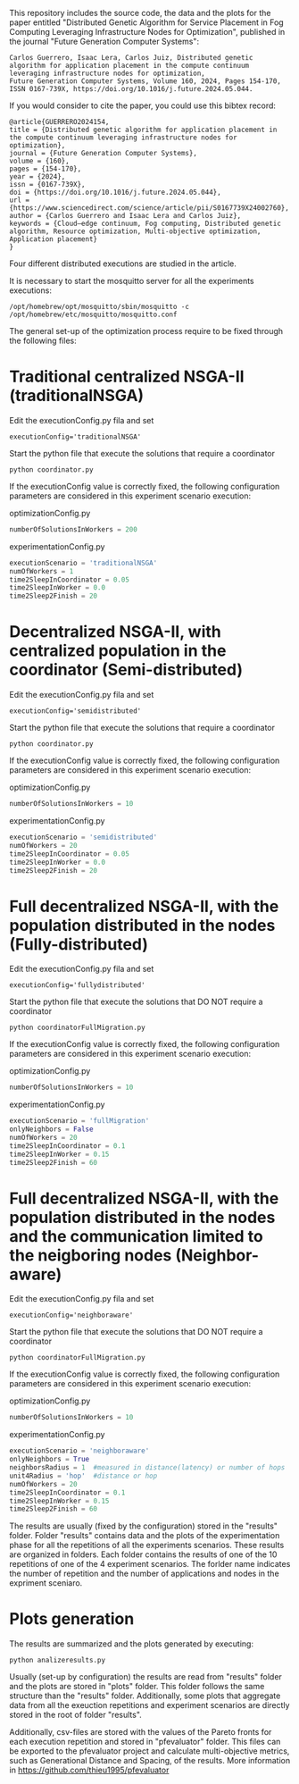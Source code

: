 This repository includes the source code, the data and the plots for the paper entitled "Distributed Genetic Algorithm for Service Placement in Fog Computing Leveraging Infrastructure Nodes for Optimization", published in the journal "Future Generation Computer Systems":

```
Carlos Guerrero, Isaac Lera, Carlos Juiz, Distributed genetic algorithm for application placement in the compute continuum leveraging infrastructure nodes for optimization,
Future Generation Computer Systems, Volume 160, 2024, Pages 154-170, ISSN 0167-739X, https://doi.org/10.1016/j.future.2024.05.044.
```

If you would consider to cite the paper, you could use this bibtex record:

```
@article{GUERRERO2024154,
title = {Distributed genetic algorithm for application placement in the compute continuum leveraging infrastructure nodes for optimization},
journal = {Future Generation Computer Systems},
volume = {160},
pages = {154-170},
year = {2024},
issn = {0167-739X},
doi = {https://doi.org/10.1016/j.future.2024.05.044},
url = {https://www.sciencedirect.com/science/article/pii/S0167739X24002760},
author = {Carlos Guerrero and Isaac Lera and Carlos Juiz},
keywords = {Cloud–edge continuum, Fog computing, Distributed genetic algorithm, Resource optimization, Multi-objective optimization, Application placement}
}
```


Four different distributed executions are studied in the article.

It is necessary to start the mosquitto server for all the experiments executions:

```
/opt/homebrew/opt/mosquitto/sbin/mosquitto -c /opt/homebrew/etc/mosquitto/mosquitto.conf
```
The general set-up of the optimization process require to be fixed through the following files:




# Traditional centralized NSGA-II (traditionalNSGA)

Edit the executionConfig.py fila and set

```
executionConfig='traditionalNSGA'
```

Start the python file that execute the solutions that require a coordinator

```
python coordinator.py
```

If the executionConfig value is correctly fixed, the following configuration parameters are considered in this experiment scenario execution:

optimizationConfig.py
```python
numberOfSolutionsInWorkers = 200
```

experimentationConfig.py
```python
executionScenario = 'traditionalNSGA'
numOfWorkers = 1
time2SleepInCoordinator = 0.05
time2SleepInWorker = 0.0
time2Sleep2Finish = 20
```

# Decentralized NSGA-II, with centralized population in the coordinator (Semi-distributed)


Edit the executionConfig.py fila and set

```
executionConfig='semidistributed'
```

Start the python file that execute the solutions that require a coordinator


```
python coordinator.py
```


If the executionConfig value is correctly fixed, the following configuration parameters are considered in this experiment scenario execution:



optimizationConfig.py
```python
numberOfSolutionsInWorkers = 10
```

experimentationConfig.py
```python
executionScenario = 'semidistributed'
numOfWorkers = 20
time2SleepInCoordinator = 0.05
time2SleepInWorker = 0.0
time2Sleep2Finish = 20
```


# Full decentralized NSGA-II, with the population distributed in the nodes (Fully-distributed)



Edit the executionConfig.py fila and set

```
executionConfig='fullydistributed'
```

Start the python file that execute the solutions that DO NOT require a coordinator



```
python coordinatorFullMigration.py
```


If the executionConfig value is correctly fixed, the following configuration parameters are considered in this experiment scenario execution:

optimizationConfig.py
```python
numberOfSolutionsInWorkers = 10
```

experimentationConfig.py
```python
executionScenario = 'fullMigration'
onlyNeighbors = False
numOfWorkers = 20
time2SleepInCoordinator = 0.1
time2SleepInWorker = 0.15
time2Sleep2Finish = 60
```


# Full decentralized NSGA-II, with the population distributed in the nodes and the communication limited to the neigboring nodes (Neighbor-aware)



Edit the executionConfig.py fila and set

```
executionConfig='neighboraware'
```

Start the python file that execute the solutions that DO NOT require a coordinator


```
python coordinatorFullMigration.py
```


If the executionConfig value is correctly fixed, the following configuration parameters are considered in this experiment scenario execution:

optimizationConfig.py
```python
numberOfSolutionsInWorkers = 10
```

experimentationConfig.py
```python
executionScenario = 'neighboraware'
onlyNeighbors = True
neighborsRadius = 1  #measured in distance(latency) or number of hops
unit4Radius = 'hop'  #distance or hop
numOfWorkers = 20
time2SleepInCoordinator = 0.1
time2SleepInWorker = 0.15
time2Sleep2Finish = 60
```


The results are usually (fixed by the configuration) stored in the "results" folder. Folder "results" contains data and the plots of the experimentation phase for all the repetitions of all the experiments scenarios. These results are organized in folders. Each folder contains the results of one of the 10 repetitions of one of the 4 experiment scenarios. The forlder name indicates the number of repetition and the number of applications and nodes in the expriment sceniaro.


# Plots generation

The results are summarized and the plots generated by executing:

```
python analizeresults.py
```
Usually (set-up by configuration) the results are read from "results" folder and the plots are stored in "plots" folder.  This folder follows the same structure than the "results" folder. Additionally, some plots that aggregate data from all the exeuction repetitions and experiment scenarios are directly stored in the root of folder "results".

Additionally, csv-files are stored with the values of the Pareto fronts for each execution repetition and stored in "pfevaluator" folder. This files can be exported to the pfevaluator project and calculate multi-objective metrics, such as Generational Distance and Spacing, of the results. More information in https://github.com/thieu1995/pfevaluator

